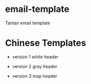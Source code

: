email-template
==============

Tantan email template


Chinese Templates
=================

* version 1
white header

* version 2
gray header

* version 3
map header
